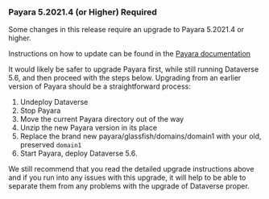 ### Payara 5.2021.4 (or Higher) Required

Some changes in this release require an upgrade to Payara 5.2021.4 or higher.

Instructions on how to update can be found in the
[Payara documentation](https://docs.payara.fish/community/docs/5.2021.4/documentation/user-guides/upgrade-payara.html)

It would likely be safer to upgrade Payara first, while still running Dataverse 5.6, and then proceed with the steps
below. Upgrading from an earlier version of Payara should be a straightforward process: 

1. Undeploy Dataverse
2. Stop Payara
3. Move the current Payara directory out of the way
4. Unzip the new Payara version in its place
5. Replace the brand new payara/glassfish/domains/domain1 with your old, preserved `domain1`
6. Start Payara, deploy Dataverse 5.6.
   
We still recommend that you read the detailed upgrade instructions above and if you run into any issues with this
upgrade, it will help to be able to separate them from any problems with the upgrade of Dataverse proper.
